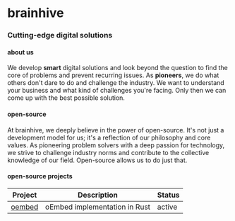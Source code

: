 # brainhive
### Cutting-edge digital solutions

#### about us

We develop **smart** digital solutions and look beyond the question to find the core of problems and prevent recurring issues. As **pioneers**, we do what others don't dare to do and challenge the industry. We want to understand your business and what kind of challenges you're facing. Only then we can come up with the best possible solution. 

#### open-source

At brainhive, we deeply believe in the power of open-source. It's not just a development model for us; it's a reflection of our philosophy and core values. As pioneering problem solvers with a deep passion for technology, we strive to challenge industry norms and contribute to the collective knowledge of our field. Open-source allows us to do just that.

#### open-source projects

| Project | Description | Status |
| ------- | ----------- | ------ |
| [oembed](https://github.com/brainhivenl/oembed)  | oEmbed implementation in Rust | active |
